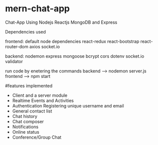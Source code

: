 # mern-chat-app

Chat-App Using Nodejs Reactjs MongoDB and Express

Dependencies used

frontend: default node dependencies
          react-redux
          react-bootstrap
          react-router-dom
          axios
          socket.io

backend: nodemon 
         express
         mongoose
         bcrypt
         cors
         dotenv
         socket.io
         validator

     
run code by enetering the commands
backend --> nodemon server.js
frontend --> npm start



#features implemented

- Client and a server module
- Realtime Events and Activities
- Authentication Registering unique username and email
- General contact list 
- Chat history
- Chat composer
- Notifications
- Online status
- Conference/Group Chat
